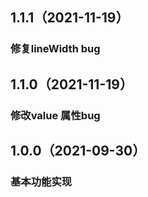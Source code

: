 ## 1.1.1（2021-11-19）
### 修复lineWidth bug
## 1.1.0（2021-11-19）
### 修改value 属性bug
## 1.0.0（2021-09-30）
### 基本功能实现
